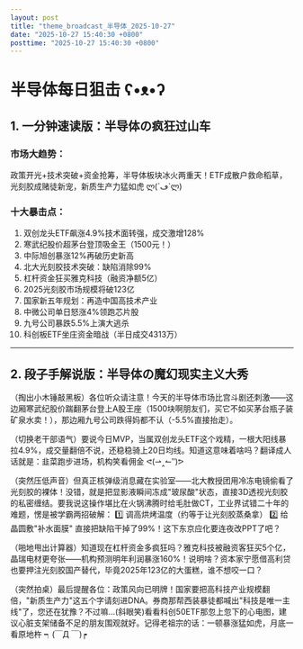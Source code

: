 ```yaml
---
layout: post
title: "theme_broadcast_半导体_2025-10-27"
date: "2025-10-27 15:40:30 +0800"
posttime: "2025-10-27 15:40:30 +0800"
---
```


# 半导体每日狙击 ʕ•ᴥ•ʔ

## 1. 一分钟速读版：半导体の疯狂过山车

### 市场大趋势：
政策开光+技术突破+资金抢筹，半导体板块冰火两重天！ETF成散户救命稻草，光刻胶成赌徒新宠，新质生产力猛如虎 ლ(´ڡ`ლ)

### 十大暴击点：
1. 双创龙头ETF飙涨4.9%技术面转强，成交激增128%
2. 寒武纪股价超茅台登顶吸金王（1500元！）
3. 中际旭创暴涨12%再破历史新高
4. 北大光刻胶技术突破：缺陷消除99%
5. 杠杆资金狂买雅克科技（融资净额5亿）
6. 2025光刻胶市场规模将破123亿
7. 国家新五年规划：再造中国高技术产业
8. 中微公司单日怒涨4%领跑芯片股
9. 九号公司暴跌5.5%上演大逃杀
10. 科创板ETF坐庄资金暗战（半日成交4313万）

---

## 2. 段子手解说版：半导体の魔幻现实主义大秀

（掏出小木锤敲黑板）各位听众请注意！今天的半导体市场比宫斗剧还刺激——这边厢寒武纪股价踹翻茅台登上A股王座（1500块啊朋友们，买它不如买茅台瓶子装矿泉水卖！），那边厢九号公司跌得妈都不认（-5.5%直接抬走）。

（切换老干部语气）要说今日MVP，当属双创龙头ETF这个戏精，一根大阳线暴拉4.9%，成交量翻倍不说，还稳稳骑上20日均线。知道这意味着啥吗？翻译成人话就是：韭菜跑步进场，机构笑看佣金 ᕙ(⇀‸↼‶)ᕗ

（突然压低声音）但真正核弹级消息藏在实验室——北大教授团用冷冻电镜偷看了光刻胶的裸体！没错，就是把显影液瞬间冻成"玻尿酸"状态，直接3D透视光刻胶的私密缠结。要我说这操作堪比在火锅沸腾时给毛肚做CT，工业界试错二十年的难题，愣是被学霸两招破解：
1️⃣ 调高烘烤温度（约等于让光刻胶蒸桑拿）
2️⃣ 给晶圆敷"补水面膜"
直接把缺陷干掉了99%！这下东京应化要连夜改PPT了吧？

（啪地甩出计算器）知道现在杠杆资金多疯狂吗？雅克科技被融资客狂买5个亿，晶瑞电材更夸张——机构预测明年利润暴涨160%！说明啥？资本家宁愿借高利贷也要押注光刻胶国产替代，毕竟2025年123亿的大蛋糕，谁不想咬一口？

（突然拍桌）最后提醒各位：政策风向已明牌！国家要把高科技产业规模翻倍，"新质生产力"这五个字请刻进DNA。券商那帮西装暴徒都喊出"科技是唯一主线"了，您还在犹豫？不过嘛...(斜眼笑)看看科创50ETF那忽上忽下的心电图，建议心脏支架储备不足的朋友围观就好。记得老祖宗的话：一顿暴涨猛如虎，月底一看原地杵 ┑(￣Д ￣)┍